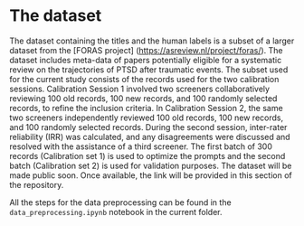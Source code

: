# The dataset
The dataset containing the titles and the human labels is a subset of a larger dataset from the [FORAS project] (https://asreview.nl/project/foras/). The dataset includes meta-data of papers potentially eligible for a systematic review on the trajectories of PTSD after traumatic events. The subset used for the current study consists of the records used for the two calibration sessions. Calibration Session 1 involved two screeners collaboratively reviewing 100 old records, 100 new records, and 100 randomly selected records, to refine the inclusion criteria. In Calibration Session 2, the same two screeners independently reviewed 100 old records, 100 new records, and 100 randomly selected records. During the second session, inter-rater reliability (IRR) was calculated, and any disagreements were discussed and resolved with the assistance of a third screener. The first batch of 300 records (Calibration set 1) is used to optimize the prompts and the second batch (Calibration set 2) is used for validation purposes. The dataset will be made public soon. Once available, the link will be provided in this section of the repository.

All the steps for the data preprocessing can be found in the `data_preprocessing.ipynb` notebook in the current folder.